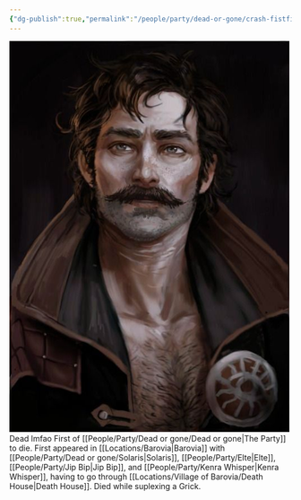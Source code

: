 ```yaml
---
{"dg-publish":true,"permalink":"/people/party/dead-or-gone/crash-fistfight/"}
---
```


![CrashFistfight.jpg|500](/img/user/Images/CrashFistfight.jpg)
Dead lmfao
First of [[People/Party/Dead or gone/Dead or gone\|The Party]] to die.
First appeared in [[Locations/Barovia\|Barovia]] with [[People/Party/Dead or gone/Solaris\|Solaris]], [[People/Party/Elte\|Elte]], [[People/Party/Jip Bip\|Jip Bip]], and [[People/Party/Kenra Whisper\|Kenra Whisper]], having to go through [[Locations/Village of Barovia/Death House\|Death House]].
Died while suplexing a Grick.